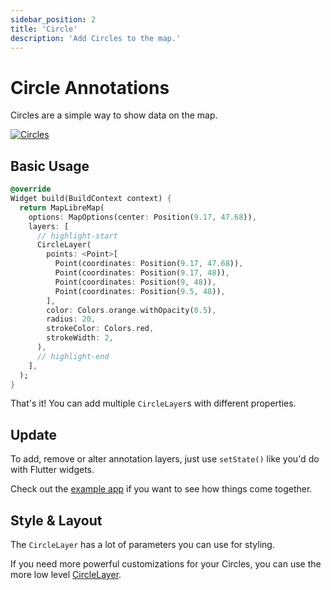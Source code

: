 ```yaml
---
sidebar_position: 2
title: 'Circle'
description: 'Add Circles to the map.'
---
```


# Circle Annotations

Circles are a simple way to show data on the map.

<a href="/demo/#/layers/circle">
<img src="/img/annotations/annotations-circles.jpg" 
     alt="Circles" />
</a>

## Basic Usage

```dart
@override
Widget build(BuildContext context) {
  return MapLibreMap(
    options: MapOptions(center: Position(9.17, 47.68)),
    layers: [
      // highlight-start
      CircleLayer(
        points: <Point>[
          Point(coordinates: Position(9.17, 47.68)),
          Point(coordinates: Position(9.17, 48)),
          Point(coordinates: Position(9, 48)),
          Point(coordinates: Position(9.5, 48)),
        ],
        color: Colors.orange.withOpacity(0.5),
        radius: 20,
        strokeColor: Colors.red,
        strokeWidth: 2,
      ),
      // highlight-end
    ],
  );
}
```

That's it! You can add multiple `CircleLayer`s with different
properties.

## Update

To add, remove or alter annotation layers, just use `setState()` like you'd do
with Flutter widgets.

Check out
the [example app](https://github.com/josxha/flutter-maplibre/blob/main/example/lib/layers_circle_page.dart)
if you want to see how things come together.

## Style & Layout

The `CircleLayer` has a lot of parameters you can use for styling.

If you need more powerful customizations for your Circles, you can use the more
low level [CircleLayer](../style-layers/circle-layer).
